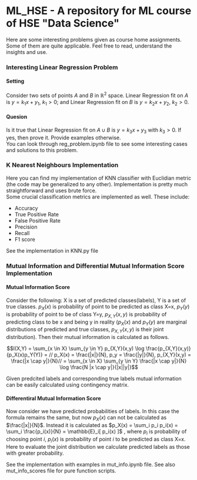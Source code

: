 # ML_HSE - A repository for ML course of HSE "Data Science"
Here are some interesting problems given as course home assignments. Some of them are quite applicable. Feel free to read, understand the insights and use.<br>

### Interesting Linear Regression Problem
#### Setting
Consider two sets of points $A$ and $B$ in $\mathbb{R}^2$ space. Linear Regression fit on $A$  is $y = k_1x + y_1$, $k_1 > 0$; and Linear Regression fit on $B$ is $y = k_2x + y_2$, $k_2 > 0$.
#### Quesion
Is it true that Linear Regression fit on $A \cup B$ is $y = k_3x + y_3$ with $k_3 > 0$. If yes, then prove it. Provide examples otherwise.<br>
You can look through reg_problem.ipynb file to see some interesting cases and solutions to this problem.<br>

### K Nearest Neighbours Implementation
Here you can find my implementation of KNN classifier with Euclidian metric (the code may be generalized to any other). Implementation is pretty much straightforward and uses brute force.<br>
Some crucial classification metrics are implemented as well. These include:
<ul>
<li> Accuracy</li>
<li> True Positive Rate</li>
<li> False Positive Rate</li>
<li> Precision</li>
<li> Recall</li>
<li> F1 score </li>
</ul>

See the implementation in KNN.py file

### Mutual Information and Differential Mutual Information Score Implementation
#### Mutual Information Score
Consider the following: X is a set of predicted classes(labels), Y is a set of true classes. $p_X(x)$ is probability of point to be predicted as class X=x, $p_Y(y)$ is probability of point to be of class Y=y, $p_{X,Y}(x,y)$ is probability of predicting class to be x and being y in reality ($p_X(x)$ and $p_Y(y)$ are marginal distributions of predicted and true classes, $p_{X,Y}(x,y)$ is their joint distribution). Then their mutual information is calculated as follows.<br>
```math
I(X,Y) = \sum_{x \in X} \sum_{y \in Y} p_{X,Y}(x,y) \log \frac{p_{X,Y}(x,y)}{p_X(x)p_Y(Y)} = // p_X(x) = \frac{|x|}{N}, p_y = \frac{|y|}{N}, p_{X,Y}(x,y) = \frac{|x \cap y|}{N}// = \sum_{x \in X} \sum_{y \in Y} \frac{|x \cap y|}{N} \log \frac{N |x \cap y|}{|x||y|}
```
Given predcited labels and corresponding true labels mutual information can be easily calculated using contingency matrix.<br>

#### Differentiral Mutual Information Score
Now consider we have predicted probabilities of labels. In this case the formula remains the same, but now $p_X(x)$ can not be calculated as $\frac{|x|}{N}$. Instead it is calculated as $p_X(x) = \sum_i p_i p_i(x) = \sum_i \frac{p_i(x)}{N} = \mathbb{E}_i[ p_i(x) ]$ , where $p_i$ is probability of choosing point $i$, $p_i(x)$ is probability of point $i$ to be predicted as class X=x. Here to evaluate the joint distribution we calculate predicted labels as those with greater probability.<br>

See the implementation with examples in mut_info.ipynb file. See also mut_info_scores file for pure function scripts.
